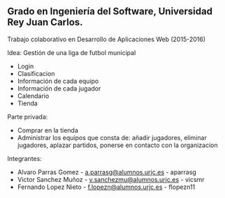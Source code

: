 ## Grado en Ingeniería del Software, Universidad Rey Juan Carlos.
Trabajo colaborativo en Desarrollo de Aplicaciones Web (2015-2016)

Idea: 
Gestión de una liga de futbol municipal
* Login
* Clasificacion
* Información de cada equipo
* Información de cada jugador
* Calendario
* Tienda

Parte privada:
* Comprar en la tienda
* Administrar los equipos que consta de: añadir jugadores, eliminar jugadores, aplazar partidos, ponerse en contacto con la organizacion


Integrantes:
* Alvaro Parras Gomez -  a.parrasg@alumnos.urjc.es - aparrasg
* Victor Sanchez Muñoz - v.sanchezmu@alumnos.urjc.es - vicsmr
* Fernando Lopez Nieto - f.lopezn@alumnos.urjc.es - flopezn11
